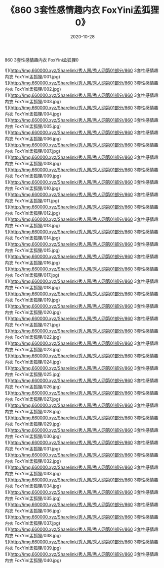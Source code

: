 ﻿---
layout: post
title:  《860 3套性感情趣内衣 FoxYini孟狐狸0》
date:   2020-10-28
img: http://img.660000.xyz/Sharelink/秀人网/秀人网第01部分/860 3套性感情趣内衣 FoxYini孟狐狸0/000.jpg
categories: [美女, 清纯, 唯美]
---

860 3套性感情趣内衣 FoxYini孟狐狸0

  ![](http://img.660000.xyz/Sharelink/秀人网/秀人网第01部分/860 3套性感情趣内衣 FoxYini孟狐狸/001.jpg) <br> ![](http://img.660000.xyz/Sharelink/秀人网/秀人网第01部分/860 3套性感情趣内衣 FoxYini孟狐狸/002.jpg) <br> ![](http://img.660000.xyz/Sharelink/秀人网/秀人网第01部分/860 3套性感情趣内衣 FoxYini孟狐狸/003.jpg) <br> ![](http://img.660000.xyz/Sharelink/秀人网/秀人网第01部分/860 3套性感情趣内衣 FoxYini孟狐狸/004.jpg) <br> ![](http://img.660000.xyz/Sharelink/秀人网/秀人网第01部分/860 3套性感情趣内衣 FoxYini孟狐狸/005.jpg) <br> ![](http://img.660000.xyz/Sharelink/秀人网/秀人网第01部分/860 3套性感情趣内衣 FoxYini孟狐狸/006.jpg) <br> ![](http://img.660000.xyz/Sharelink/秀人网/秀人网第01部分/860 3套性感情趣内衣 FoxYini孟狐狸/007.jpg) <br> ![](http://img.660000.xyz/Sharelink/秀人网/秀人网第01部分/860 3套性感情趣内衣 FoxYini孟狐狸/008.jpg) <br> ![](http://img.660000.xyz/Sharelink/秀人网/秀人网第01部分/860 3套性感情趣内衣 FoxYini孟狐狸/009.jpg) <br> ![](http://img.660000.xyz/Sharelink/秀人网/秀人网第01部分/860 3套性感情趣内衣 FoxYini孟狐狸/010.jpg) <br> ![](http://img.660000.xyz/Sharelink/秀人网/秀人网第01部分/860 3套性感情趣内衣 FoxYini孟狐狸/011.jpg) <br> ![](http://img.660000.xyz/Sharelink/秀人网/秀人网第01部分/860 3套性感情趣内衣 FoxYini孟狐狸/012.jpg) <br> ![](http://img.660000.xyz/Sharelink/秀人网/秀人网第01部分/860 3套性感情趣内衣 FoxYini孟狐狸/013.jpg) <br> ![](http://img.660000.xyz/Sharelink/秀人网/秀人网第01部分/860 3套性感情趣内衣 FoxYini孟狐狸/014.jpg) <br> ![](http://img.660000.xyz/Sharelink/秀人网/秀人网第01部分/860 3套性感情趣内衣 FoxYini孟狐狸/015.jpg) <br> ![](http://img.660000.xyz/Sharelink/秀人网/秀人网第01部分/860 3套性感情趣内衣 FoxYini孟狐狸/016.jpg) <br> ![](http://img.660000.xyz/Sharelink/秀人网/秀人网第01部分/860 3套性感情趣内衣 FoxYini孟狐狸/017.jpg) <br> ![](http://img.660000.xyz/Sharelink/秀人网/秀人网第01部分/860 3套性感情趣内衣 FoxYini孟狐狸/018.jpg) <br> ![](http://img.660000.xyz/Sharelink/秀人网/秀人网第01部分/860 3套性感情趣内衣 FoxYini孟狐狸/019.jpg) <br> ![](http://img.660000.xyz/Sharelink/秀人网/秀人网第01部分/860 3套性感情趣内衣 FoxYini孟狐狸/020.jpg) <br> ![](http://img.660000.xyz/Sharelink/秀人网/秀人网第01部分/860 3套性感情趣内衣 FoxYini孟狐狸/021.jpg) <br> ![](http://img.660000.xyz/Sharelink/秀人网/秀人网第01部分/860 3套性感情趣内衣 FoxYini孟狐狸/022.jpg) <br> ![](http://img.660000.xyz/Sharelink/秀人网/秀人网第01部分/860 3套性感情趣内衣 FoxYini孟狐狸/023.jpg) <br> ![](http://img.660000.xyz/Sharelink/秀人网/秀人网第01部分/860 3套性感情趣内衣 FoxYini孟狐狸/024.jpg) <br> ![](http://img.660000.xyz/Sharelink/秀人网/秀人网第01部分/860 3套性感情趣内衣 FoxYini孟狐狸/025.jpg) <br> ![](http://img.660000.xyz/Sharelink/秀人网/秀人网第01部分/860 3套性感情趣内衣 FoxYini孟狐狸/026.jpg) <br> ![](http://img.660000.xyz/Sharelink/秀人网/秀人网第01部分/860 3套性感情趣内衣 FoxYini孟狐狸/027.jpg) <br> ![](http://img.660000.xyz/Sharelink/秀人网/秀人网第01部分/860 3套性感情趣内衣 FoxYini孟狐狸/028.jpg) <br> ![](http://img.660000.xyz/Sharelink/秀人网/秀人网第01部分/860 3套性感情趣内衣 FoxYini孟狐狸/029.jpg) <br> ![](http://img.660000.xyz/Sharelink/秀人网/秀人网第01部分/860 3套性感情趣内衣 FoxYini孟狐狸/030.jpg) <br> ![](http://img.660000.xyz/Sharelink/秀人网/秀人网第01部分/860 3套性感情趣内衣 FoxYini孟狐狸/031.jpg) <br> ![](http://img.660000.xyz/Sharelink/秀人网/秀人网第01部分/860 3套性感情趣内衣 FoxYini孟狐狸/032.jpg) <br> ![](http://img.660000.xyz/Sharelink/秀人网/秀人网第01部分/860 3套性感情趣内衣 FoxYini孟狐狸/033.jpg) <br> ![](http://img.660000.xyz/Sharelink/秀人网/秀人网第01部分/860 3套性感情趣内衣 FoxYini孟狐狸/034.jpg) <br> ![](http://img.660000.xyz/Sharelink/秀人网/秀人网第01部分/860 3套性感情趣内衣 FoxYini孟狐狸/035.jpg) <br> ![](http://img.660000.xyz/Sharelink/秀人网/秀人网第01部分/860 3套性感情趣内衣 FoxYini孟狐狸/036.jpg) <br> ![](http://img.660000.xyz/Sharelink/秀人网/秀人网第01部分/860 3套性感情趣内衣 FoxYini孟狐狸/037.jpg) <br> ![](http://img.660000.xyz/Sharelink/秀人网/秀人网第01部分/860 3套性感情趣内衣 FoxYini孟狐狸/038.jpg) <br> ![](http://img.660000.xyz/Sharelink/秀人网/秀人网第01部分/860 3套性感情趣内衣 FoxYini孟狐狸/039.jpg) <br> ![](http://img.660000.xyz/Sharelink/秀人网/秀人网第01部分/860 3套性感情趣内衣 FoxYini孟狐狸/040.jpg) <br>
